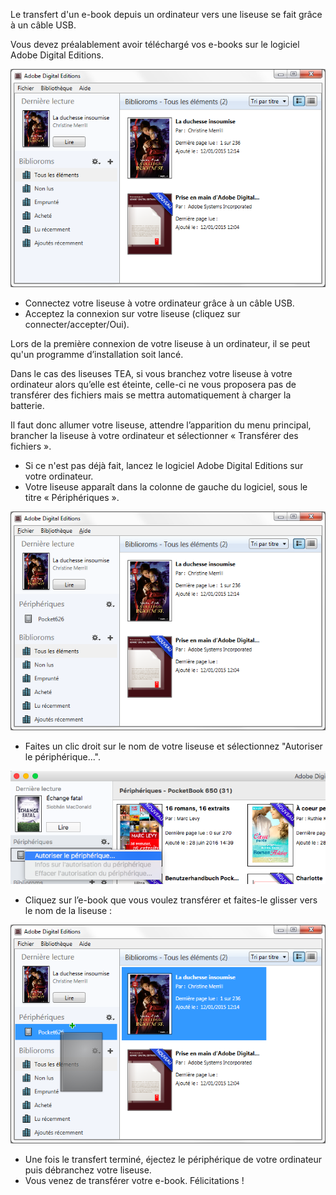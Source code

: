 Le transfert d'un e-book depuis un ordinateur vers une liseuse se fait grâce à un câble USB.

Vous devez préalablement avoir téléchargé vos e-books sur le logiciel Adobe Digital Editions.

![](/images/transferer-ordinateur-liseuse-1.png)

* Connectez votre liseuse à votre ordinateur grâce à un câble USB.
* Acceptez la connexion sur votre liseuse (cliquez sur connecter/accepter/Oui).

<div class="warningtip">
    <p>Lors de la première connexion de votre liseuse à un ordinateur, il se peut qu'un programme d’installation soit lancé.</p>
    <p>Dans le cas des liseuses TEA, si vous branchez votre liseuse à votre ordinateur alors qu’elle est éteinte, celle-ci ne vous proposera pas de transférer des fichiers mais se mettra automatiquement à charger la batterie.</p>
    <p>Il faut donc allumer votre liseuse, attendre l’apparition du menu principal, brancher la liseuse à votre ordinateur et sélectionner « Transférer des fichiers ».</p>
</div>

* Si ce n'est pas déjà fait, lancez le logiciel Adobe Digital Editions sur votre ordinateur. 
* Votre liseuse apparaît dans la colonne de gauche du logiciel, sous le titre « Périphériques ». 

![](/images/transferer-ordinateur-liseuse-2.png)

* Faites un clic droit sur le nom de votre liseuse et sélectionnez "Autoriser le périphérique...".

![](/images/transferer-ordinateur-liseuse-4.png)

* Cliquez sur l’e-book que vous voulez transférer et faites-le glisser vers le nom de la liseuse : 

![](/images/transferer-ordinateur-liseuse-3.png)

* Une fois le transfert terminé, éjectez le périphérique de votre ordinateur puis débranchez votre liseuse. 
* Vous venez de transférer votre e-book. Félicitations !
